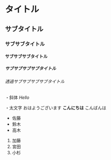 # タイトル
## サブタイトル
### サブサブタイトル
#### サブサブサブタイトル
##### サブサブサブサブタイトル
###### 透過サブサブサブサブタイトル

・斜体
*Hello*

・太文字
おはようございます
**こんにちは**
こんばんは

- 佐藤
- 鈴木
- 高木

1. 加藤
2. 宮田
3. 小杉




